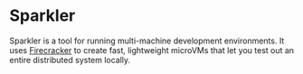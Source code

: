 # Sparkler

Sparkler is a tool for running multi-machine development environments. It uses [Firecracker](https://firecracker-microvm.github.io/) to create fast,
lightweight microVMs that let you test out an entire distributed system locally.
